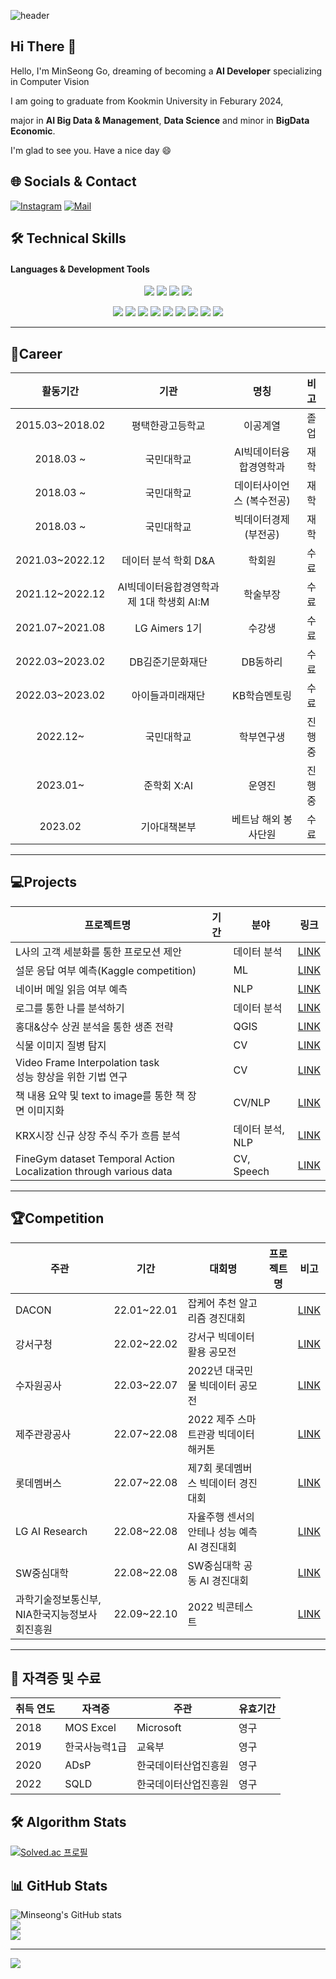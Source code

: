 ![header](https://capsule-render.vercel.app/api?color=4169e1&type=transparent&text=Wellcome to my Home&fontSize=50&fontcolor=4169e1&theme=transparent&section=header)

## Hi There 👋 
Hello, I'm MinSeong Go, dreaming of becoming a **AI Developer** specializing in Computer Vision

I am going to graduate from Kookmin University in Feburary 2024, 

major in **AI Big Data & Management**, **Data Science** and minor in **BigData Economic**.

I'm glad to see you. Have a nice day 😄

## 🌐 Socials & Contact
[![Instagram](https://img.shields.io/badge/Instagram-%23E4405F.svg?logo=Instagram&logoColor=white)](https://instagram.com/ms._.g_) [![Mail](https://img.shields.io/badge/kms990321@gmail.com-e10915?style=flat-square&logo=Gmail&logoColor=white)](maminjeong3199@gmail.com)




## 🛠️ Technical Skills 
#### Languages & Development Tools
<p align="center">
<img src="https://img.shields.io/badge/Python-3776AB?style=flat-square&logo=Python&logoColor=white"/> <img src="https://img.shields.io/badge/Pytorch-EE4C2C?style=flat-square&logo=Pytorch&logoColor=white"/> <img src="https://user-images.githubusercontent.com/81547780/151382642-730da5c5-5f6b-42da-b900-23a85253863a.svg"> <img src="https://img.shields.io/badge/R-276DC3?style=flat-square&logo=R&logoColor=white"/> 

<p align="center">
<img src="https://img.shields.io/badge/PyCharm-000000?style=flat-square&logo=PyCharm&logoColor=white"/> <img src="https://img.shields.io/badge/VSCode-007ACC?style=flat-square&logo=Visual Studio Code&logoColor=white"/> <img src="https://img.shields.io/badge/Anaconda-44A833?style=flat-square&logo=Anaconda&logoColor=white"/> <img src="https://img.shields.io/badge/Jupyter-F37626?style=flat-square&logo=Jupyter&logoColor=white"/> <img src="https://img.shields.io/badge/Google Colab-F9AB00?style=flat-square&logo=Google Colab&logoColor=white"/> <img src="https://img.shields.io/badge/GitHub-181717?style=flat-square&logo=GitHub&logoColor=white"/> <img src="https://img.shields.io/badge/Excel-217346?style=flat-square&logo=Microsoft Excel&logoColor=white"/> <img src="https://img.shields.io/badge/QGIS-589632?style=flat-square&logo=Qgis&logoColor=white"/> <img src="https://img.shields.io/badge/MySQL-4479A1?style=flat-square&logo=MySQL&logoColor=white"/> 




***

## 📝Career
| 활동기간 | 기관 | 명칭 | 비고 |
| :------: | :------: | :------: | :------: |
| 2015.03~2018.02 | 평택한광고등학교 | 이공계열 | 졸업 | 
| 2018.03 ~ | 국민대학교 | AI빅데이터융합경영학과 | 재학 |
| 2018.03 ~ | 국민대학교 | 데이터사이언스 (복수전공) | 재학 |
| 2018.03 ~ | 국민대학교 | 빅데이터경제(부전공) | 재학 |
| 2021.03~2022.12 | 데이터 분석 학회 D&A | 학회원 | 수료 |
| 2021.12~2022.12 | AI빅데이터융합경영학과 제 1대 학생회 AI:M | 학술부장 | 수료 |
| 2021.07~2021.08 | LG Aimers 1기 | 수강생 | 수료 |
| 2022.03~2023.02 | DB김준기문화재단 | DB동하리 | 수료 |
| 2022.03~2023.02 | 아이들과미래재단 | KB학습멘토링 | 수료 |
| 2022.12~ | 국민대학교 | 학부연구생 | 진행중 |
| 2023.01~ | 준학회 X:AI | 운영진 | 진행중 |
| 2023.02 | 기아대책본부 | 베트남 해외 봉사단원 | 수료 |

***

## 💻Projects
|프로젝트명|기간|분야|링크|
|------|---|---|---|
|L사의 고객 세분화를 통한 프로모션 제안||데이터 분석|[LINK]()|
|설문 응답 여부 예측(Kaggle competition)||ML|[LINK]()|
|네이버 메일 읽음 여부 예측||NLP|[LINK]()|
|로그를 통한 나를 분석하기||데이터 분석|[LINK]()|
|홍대&상수 상권 분석을 통한 생존 전략||QGIS|[LINK]()|
|식물 이미지 질병 탐지||CV|[LINK]()|
|Video Frame Interpolation task<br/>성능 향상을 위한 기법 연구||CV|[LINK](https://github.com/Go-MinSeong/VideoFrameInterpolation_Dance)|
|책 내용 요약 및 text to image를 통한 책 장면 이미지화||CV/NLP|[LINK]()|
|KRX시장 신규 상장 주식 주가 흐름 분석||데이터 분석, NLP|[LINK]()|
|FineGym dataset Temporal Action Localization through various data||CV, Speech|[LINK]()|


***

## 🏆Competition
|주관|기간|대회명|프로젝트명|비고|
|---|---|---|-----|---|
|DACON|22.01~22.01| 잡케어 추천 알고리즘 경진대회 ||[LINK]()|
|강서구청|22.02~22.02| 강서구 빅데이터 활용 공모전 ||[LINK]()|
|수자원공사|22.03~22.07|2022년 대국민 물 빅데이터 공모전||[LINK]()|
|제주관광공사|22.07~22.08|2022 제주 스마트관광 빅데이터 해커톤||[LINK]()|
|롯데멤버스|22.07~22.08|제7회 롯데멤버스 빅데이터 경진대회||[LINK]()|
|LG AI Research|22.08~22.08|자율주행 센서의 안테나 성능 예측 AI 경진대회||[LINK]()|
|SW중심대학|22.08~22.08|SW중심대학 공동 AI 경진대회||[LINK]()|
|과학기술정보통신부, NIA한국지능정보사회진흥원|22.09~22.10|2022 빅콘테스트||[LINK]()|


***

## 📜 자격증 및 수료
|취득 연도|자격증|주관|유효기간|
|-|-|-|-|
|2018|MOS Excel|Microsoft|영구|
|2019|한국사능력1급|교육부|영구|
|2020|ADsP|한국데이터산업진흥원|영구|
|2022|SQLD|한국데이터산업진흥원|영구|



## 🛠️ Algorithm Stats
[![Solved.ac 프로필](http://mazassumnida.wtf/api/generate_badge?boj=kms990321)](https://solved.ac/kms990321)<br/>


## 📊 GitHub Stats


![Minseong's GitHub stats](https://github-readme-stats.vercel.app/api?username=Go-MinSeong&theme=dark&hide_border=true&include_all_commits=true&count_private=false)<br/>
![](https://github-readme-streak-stats.herokuapp.com/?user=Go-MinSeong&theme=dark&hide_border=true)<br/>
![](https://github-readme-stats.vercel.app/api/top-langs/?username=Go-MinSeong&theme=dark&hide_border=true&include_all_commits=true&count_private=false&layout=compact)

---
[![](https://visitcount.itsvg.in/api?id=Go-MinSeong&icon=0&color=0)](https://visitcount.itsvg.in)

<!-- Proudly created with GPRM ( https://gprm.itsvg.in ) -->
